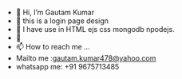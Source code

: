 - 👋 Hi, I’m Gautam Kumar
- 👀 this is a login page design 
- 🌱 I have use in HTML ejs css mongodb npodejs.
- 💞️ 
- 📫 How to reach me ...
- Mailto me :gautam.kumar478@yahoo.com
- whatsapp me: +91 9675713485
